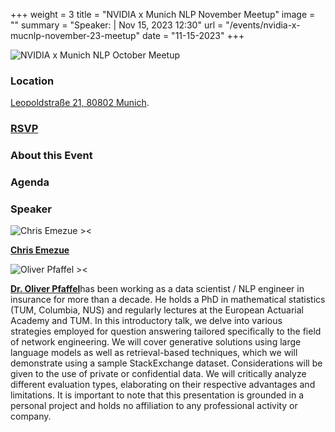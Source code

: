 +++
weight = 3
title = "NVIDIA x Munich NLP November Meetup"
image = ""
summary = "Speaker:  | Nov 15, 2023 12:30"
url = "/events/nvidia-x-mucnlp-november-23-meetup"
date = "11-15-2023"
+++


![NVIDIA x Munich NLP October Meetup](/images/ev_pydata_mucnlp_october_23/)

### Location

[Leopoldstraße 21, 80802 Munich](https://maps-googleapis.meetup.com/maps/api/staticmap?center=48.157528%2C%2011.584145&zoom=17&size=480x300&format=png&scale=1&key=AIzaSyBhcQiQISkjMBwLAugJj8V78nMPfitnr44&markers=icon%3Ahttps%3A%2F%2Fsecure.meetupstatic.com%2Fnext%2Fimages%2Fevent%2Fmup-custom-google-map-pin.png%7Ccolor%3A0xF65858%7C48.157528%2C%2011.584145).

### [**RSVP**](https://www.meetup.com/pydata-munchen/events/296048004/)


### About this Event



### Agenda



### Speaker

![Chris Emezue ><](https://media.licdn.com/dms/image/C5603AQEBCaYpwagcWQ/profile-displayphoto-shrink_200_200/0/1588976757668?e=1700697600&v=beta&t=SOWkuwHDxhrKPJZB_4tMEy6zR3_Cwgv2e10UoZwaG2Y)

[**Chris Emezue**](https://www.linkedin.com/in/chrisemezue/)

![Oliver Pfaffel ><](/images/oliver-pfaffel.jpg) 

[**Dr. Oliver Pfaffel**](https://www.linkedin.com/in/oliver-pfaffel/)has been working as a data scientist / NLP engineer in insurance for more than a decade. He holds a PhD in mathematical statistics (TUM, Columbia, NUS) and regularly lectures at the European Actuarial Academy and TUM. In this introductory talk, we delve into various strategies employed for question answering tailored specifically to the field of network engineering. We will cover generative solutions using large language models as well as retrieval-based techniques, which we will demonstrate using a sample StackExchange dataset. Considerations will be given to the use of private or confidential data. We will critically analyze different evaluation types, elaborating on their respective advantages and limitations. It is important to note that this presentation is grounded in a personal project and holds no affiliation to any professional activity or company.
